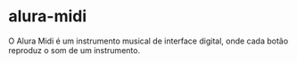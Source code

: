 # alura-midi
O Alura Midi é um instrumento musical de interface digital, onde cada botão reproduz o som de um instrumento.
